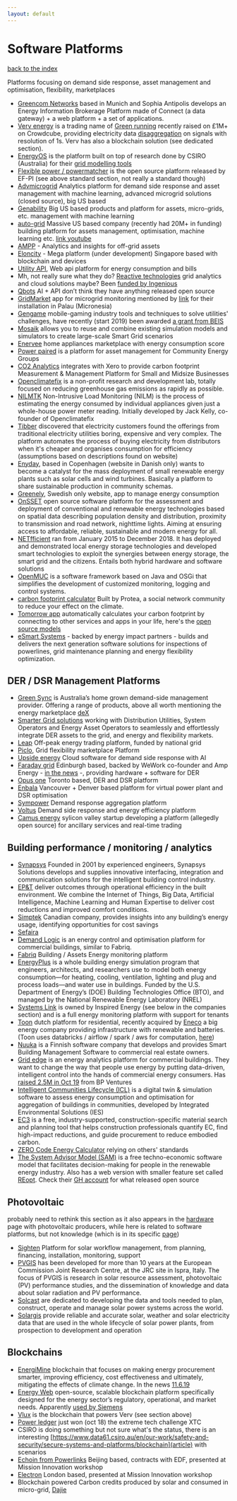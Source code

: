 ```yaml
---
layout: default
---
```


# Software Platforms

[back to the index](./)

Platforms focusing on demand side response, asset management and optimisation, flexibility, marketplaces

- [Greencom Networks](https://www.greencom-networks.com/energy-iot-platform/) based in Munich and Sophia Antipolis develops an Energy Information Brokerage Platform made of Connect (a data gateway) + a web platform + a set of applications.
- [Verv energy](https://verv.energy/news/) is a trading name of [Green running](https://www.greenrunning.com/about-us/) recently raised on £1M+ on Crowdcube, providing electricity data [disaggregation](https://www.youtube.com/watch?v=ZnJeA4-42W4) on signals with resolution of 1s. Verv has also a blockchain solution (see dedicated section).
- [EnergyOS](https://www.energyos.com.au/) is the platform built on top of research done by CSIRO (Australia) for their [grid modelling tools](https://www.csiro.au/en/Research/EF/Areas/Electricity-grids-and-systems/Intelligent-systems)
- [Flexible power / powermatcher](https://github.com/flexiblepower) is the open source platform released by EF-PI (see above standard section, not really a standard though)
- [Advmicrogrid](http://www.advmicrogrid.com/) Analytics platform for demand side response and asset management with machine learning, advanced microgrid solutions (closed source), big US based
- [Genability](https://www.genability.com/) Big US based products and platform for assets, micro-grids, etc. management with machine learning
- [auto-grid](https://www.auto-grid.com/) Massive US based company (recently had 20M+ in funding) building platform for assets management, optimisation, machine learning etc. [link youtube](https://youtu.be/MIijeMOPlBY)
- [AMPP](https://www.ammp.io/) - Analytics and insights for off-grid assets
- [Eloncity](https://eloncity.io/) - Mega platform (under development) Singapore based with blockchain and devices
- [Utility API](https://utilityapi.com/), Web api platform for energy consumption and bills
- Mh, not really sure what they do? [Reactive technologies](https://www.reactive-technologies.com/) grid analytics and cloud solutions maybe? Been [funded by Ingenious](http://www.theingeniousgroup.co.uk/news-views/ingenious-backs-smart-energy-future-with-investment-into-reactive-technologies/)
- [Qbots](https://www.qbots.ai/#how) AI + API don’t think they have anything released open source
- [GridMarket](https://app.gridmarket.com/) app for microgrid monitoring mentioned by [link](https://microgridknowledge.com/worlds-largest-microgrid-engie-eps/) for their installation in Palau (Micronesia)
- [Gengame](https://www.gengame.co.uk/) mobile-gaming industry tools and techniques to solve utilities' challenges, have recently (start 2019) been awarded [a grant from BEIS](https://assets.publishing.service.gov.uk/government/uploads/system/uploads/attachment_data/file/783338/BEIS_innovative_domestic_demand-side_response-competition_phase_2.pdf)
- [Mosaik](https://mosaik.offis.de/) allows you to reuse and combine existing simulation models and simulators to create large-scale Smart Grid scenarios
- [Enervee](https://enervee.com/about/) home appliances marketplace with energy consumption score
- [Power paired](https://powerpaired.org/faqs) is a platform for asset management for Community Energy Groups
- [CO2 Analytics](https://www.co2analytics.com/) integrates with Xero to provide carbon footprint Measurement & Management Platform for Small and Midsize Businesses
- [Openclimatefix](https://openclimatefix.github.io/) is a non-profit research and development lab, totally focused on reducing greenhouse gas emissions as rapidly as possible.
- [NILMTK](https://github.com/nilmtk/nilmtk) Non-Intrusive Load Monitoring (NILM) is the process of estimating the energy consumed by individual appliances given just a whole-house power meter reading. Initially developed by Jack Kelly, co-founder of Openclimatefix
- [Tibber](https://international.tibber.com/) discovered that electricity customers found the offerings from traditional electricity utilities boring, expensive and very complex. The platform automates the process of buying electricity from distributors when it's cheaper and organises consumption for efficiency (assumptions based on descriptions found on website)
-  [Enyday](https://enyday.com/), based in Copenhagen (website in Danish only) wants to become a catalyst for the mass deployment of small renewable energy plants such as solar cells and wind turbines. Basically a platform to share sustainable production in community schemas.
- [Greenely](https://www.greenely.se/), Swedish only website, app to manage energy consumption
- [OnSSET](http://www.onsset.org/about.html) open source software platform for the assessment and deployment of conventional and renewable energy technologies based on spatial data describing population density and distribution, proximity to transmission and road network, nighttime lights. Aiming at ensuring access to affordable, reliable, sustainable and modern energy for all.
- [NETfficient](http://netfficient-project.eu/) ran from January 2015 to December 2018. It has deployed and demonstrated local energy storage technologies and developed smart technologies to exploit the synergies between energy storage, the smart grid and the citizens. Entails both hybrid hardware and software solutions
- [OpenMUC](https://www.openmuc.org/openmuc/) is a software framework based on Java and OSGi that simplifies the development of customized monitoring, logging and control systems.
- [carbon footprint calculator](https://github.com/protea-earth/carbon_footprint) Built by Protea, a social network community to reduce your effect on the climate.
- [Tomorrow app](https://www.tmrow.com/) automatically calculates your carbon footprint by connecting to other services and apps in your life, here's the [open source models](https://github.com/tmrowco/tmrowapp-contrib)
- [eSmart Systems](https://www.esmartsystems.com/) - backed by energy impact partners - builds and delivers the next generation software solutions for inspections of powerlines, grid maintenance planning and energy flexibility optimization.

## DER / DSR Management Platforms

- [Green Sync](https://greensync.com/about-us/) is Australia’s home grown demand-side management provider. Offering a range of products, above all worth mentioning the energy marketplace [deX](https://dex.energy/)
- [Smarter Grid solutions](https://www.smartergridsolutions.com/) working with Distribution Utilities, System Operators and Energy Asset Operators to seamlessly and effortlessly integrate DER assets to the grid, and energy and flexibility markets.
- [Leap](https://leap.ac/) Off-peak energy trading platform, funded by national grid
- [Piclo](https://piclo.energy/), Grid flexibility marketplace Platform
- [Upside energy](https://upsideenergy.co.uk/about-us/) Cloud software for demand side response with AI
- [Faraday grid](https://www.faradaygrid.com/the-faraday-grid/) Edinburgh based, backed by WeWork co-founder and Amp Energy - [in the news](https://theenergyst.com/faraday-grid-lands-25m-investment/) -, providing hardware + software for DER
- [Opus one](https://www.opusonesolutions.com/) Toronto based, DER and DSR platform
- [Enbala](https://www.enbala.com/technology/products-solutions/) Vancouver + Denver based platform for virtual power plant and DSR optimisation
- [Sympower](https://www.sympower.net/about/our-story) Demand response aggregation platform
- [Voltus](https://www.voltus.co/how-we-help/) Demand side response and energy efficiency platform
- [Camus energy](https://camus.energy/) sylicon valley startup developing a platform (allegedly open source) for ancillary services and real-time trading

## Building performance / monitoring / analytics

- [Synapsys](https://www.synapsys-solutions.com/) Founded in 2001 by experienced engineers, Synapsys Solutions develops and supplies innovative interfacing, integration and communication solutions for the intelligent building control industry.
- [EP&T](http://eptglobal.com/case-studies/) deliver outcomes through operational efficiency in the built environment. We combine the Internet of Things, Big Data, Artificial Intelligence, Machine Learning and Human Expertise to deliver cost reductions and improved comfort conditions.
- [Simptek](https://www.simptekinc.com/) Canadian company, provides insights into any building’s energy usage, identifying opportunities for cost savings
- [Sefaira](https://sefaira.com/)
- [Demand Logic](https://www.demandlogic.co.uk/index.html) is an energy control and optimisation platform for commercial buildings, similar to Fabriq.
- [Fabriq](https://fabriq.space/services/fabriq-platform/) Building / Assets Energy monitoring platform
- [EnergyPlus](https://energyplus.net/) is a whole building energy simulation program that engineers, architects, and researchers use to model both energy consumption—for heating, cooling, ventilation, lighting and plug and process loads—and water use in buildings. Funded by the U.S. Department of Energy’s (DOE) Building Technologies Office (BTO), and managed by the National Renewable Energy Laboratory (NREL)
- [Systems Link](https://www.systems-link.com/) is owned by Inspired Energy (see below in the companies section) and is a full energy monitoring platform with support for tenants
- [Toon](https://www.toon.eu/) dutch platform for residential, recently acquired by [Eneco](https://www.enecogroup.com/) a big energy company providing infrastructure with renewable and batteries. (Toon uses databricks / airflow / spark / aws for computation, [here](https://databricks.com/session/using-apache-spark-in-the-cloud-a-devops-perspective))
- [Nuuka](https://www.nuukasolutions.com/product) is a Finnish software company that develops and provides Smart Building Management Software to commercial real estate owners.
- [Grid edge](https://www.gridedge.co.uk/) is an energy analytics platform for commercial buildings. They want to change the way that people use energy by putting data-driven, intelligent control into the hands of commercial energy consumers. Has [raised 2.5M in Oct 19](https://www.bp.com/en/global/corporate/news-and-insights/press-releases/bp-expands-its-digital-energy-portfolio-by-investing-in-energy-management-platform-grid-edge.html) from BP Ventures
- [Intelligent Communities Lifecycle (ICL)](https://www.iesve.com/icl) is a digital twin & simulation software to assess energy consumption and optimisation for aggregation of buildings in communities, developed by Integrated Environmental Solutions (IES)
- [EC3](https://buildingtransparency.org/) is a free, industry-supported, construction-specific material search and planning tool that helps construction professionals quantify EC, find high-impact reductions, and guide procurement to reduce embodied carbon.
- [ZERO Code Energy Calculator](https://zero-code.org/energy-calculator/) relying on others' standards
- [The System Advisor Model (SAM)](https://sam.nrel.gov/) is a free techno-economic software model that facilitates decision-making for people in the renewable energy industry. Also has a web version with smaller feature set called [REopt](https://reopt.nrel.gov/faq.html). Check their [GH account](https://github.com/NREL) for what released open source

## Photovoltaic

probably need to rethink this section as it also appears in the [hardware](./hardware) page with photovoltaic producers, while here is related to software platforms, but not knowledge (which is in its specific [page](./knowledge))

- [Sighten](http://www.sighten.io/) Platform for solar workflow management, from planning, financing, installation, monitoring, support
- [PVGIS](https://re.jrc.ec.europa.eu/pvgis.html) has been developed for more than 10 years at the European Commission Joint Research Centre, at the JRC site in Ispra, Italy. The focus of PVGIS is research in solar resource assessment, photovoltaic (PV) performance studies, and the dissemination of knowledge and data about solar radiation and PV performance.
- [Solcast](https://solcast.com/about-us/) are dedicated to developing the data and tools needed to plan, construct, operate and manage solar power systems across the world.
- [Solargis](https://solargis.com/about-us) provide reliable and accurate solar, weather and solar electricity data that are used in the whole lifecycle of solar power plants, from prospection to development and operation

## Blockchains

- [EnergiMine](https://energimine.com/energimine/about/) blockchain that focuses on making energy procurement smarter, improving efficiency, cost effectiveness and ultimately, mitigating the effects of climate change. In the news [11.6.19](https://theenergyst.com/energi-mine-plans-global-peer-to-peer-energy-exchange/)
- [Energy Web](https://energyweb.org/) open-source, scalable blockchain platform specifically designed for the energy sector’s regulatory, operational, and market needs. Apparently [used by Siemens](https://cointelegraph.com/news/siemens-joins-blockchain-driven-energy-platform-to-increase-interoperability-in-industry)
- [Vlux](https://vlux.io/) is the blockchain that powers Verv (see section above)
- [Power ledger](https://www.powerledger.io/#products) just won (oct 18) the extreme tech challenge XTC
- CSIRO is doing something but not sure what's the status, there is an interesting [https://www.data61.csiro.au/en/our-work/safety-and-security/secure-systems-and-platforms/blockchain](article) with scenarios
- [Echoin from Powerlinks](https://www.echoin.io/) Beijing based, contracts with EDF, presented at Mission Innovation workshop
- [Electron](http://www.electron.org.uk/) London based, presented at Mission Innovation workshop
- Blockchain powered Carbon credits produced by solar and consumed in micro-grid, [Dajie](https://www.dajie.eu/)
